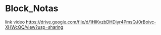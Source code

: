 # Block_Notas
link video
https://drive.google.com/file/d/1HlKvzbDHDiyr4PmsQJ0rBoivc-XHWcQQ/view?usp=sharing 
